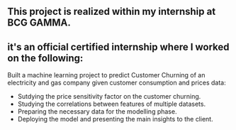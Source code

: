 ## This project  is realized within my internship at BCG GAMMA.<br>
## it's an official certified internship where I worked on the following:<br>
Built a machine learning project to predict Customer Churning of an
electricity and gas company given customer consumption and prices data: <br>
* Sutdying the price sensitivity factor on the customer churning.
* Studying the correlations between features of multiple datasets.
* Preparing the necessary data for the modelling phase.
* Deploying the model and presenting the main insights to the client.
